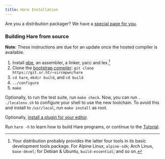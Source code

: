 ```yaml
---
title: Hare Installation
---
```


Are you a distribution packager? We have a [special page for you][distributions].

[distributions]: /distributions

### Building Hare from source

**Note**: These instructions are due for an update once the hosted compiler is
available.

1. Install [qbe](https://git.sr.ht/~mcf/qbe), an assembler, a linker, yacc
   and lex.[^1]
2. Clone the [bootstrap compiler](https://git.sr.ht/~sircmpwn/hare):
   `git clone https://git.sr.ht/~sircmpwn/hare`
3. `cd hare`, `mkdir build`, and `cd build`
4. `../configure`
5. `make`

Optionally, to run the test suite, run `make check`. Now, you can run `.
./localenv.sh` to configure your shell to use the new toolchain. To avoid this
and install to `/usr/local`, run `make install` as root.

Optionally, [install a plugin for your editor](/editors).

Run `hare -h` to learn how to build Hare programs, or continue to the
[Tutorial](/tutorial).

[^1]: Your distribution probably provides the latter four tools in its basic development tools package. For Alpine Linux, `alpine-sdk`; Arch Linux, `base-devel`; for Debian & Ubuntu, `build-essential`; and so on.
